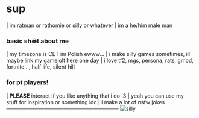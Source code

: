 # sup
 | im ratman or rathomie or silly or whatever
 | im a he/him male man
### basic sh☠t about me
 | my timezone is CET im Polish ewww...
 | i make silly games sometimes, ill maybe link my gamejolt here one day
 | i love tf2, mgs, persona, rats, gmod, fortnite.. , half life, silent hill
### for pt players!
 | **PLEASE** interact if you like anything that i do :3 
 | yeah you can use my stuff for inspiration or something idc
 | i make a lot of nsfw jokes
──────────────────────────────
![silly](https://i.pinimg.com/564x/8f/e2/df/8fe2df2fb28118896d1369f78eeaeb21.jpg)
